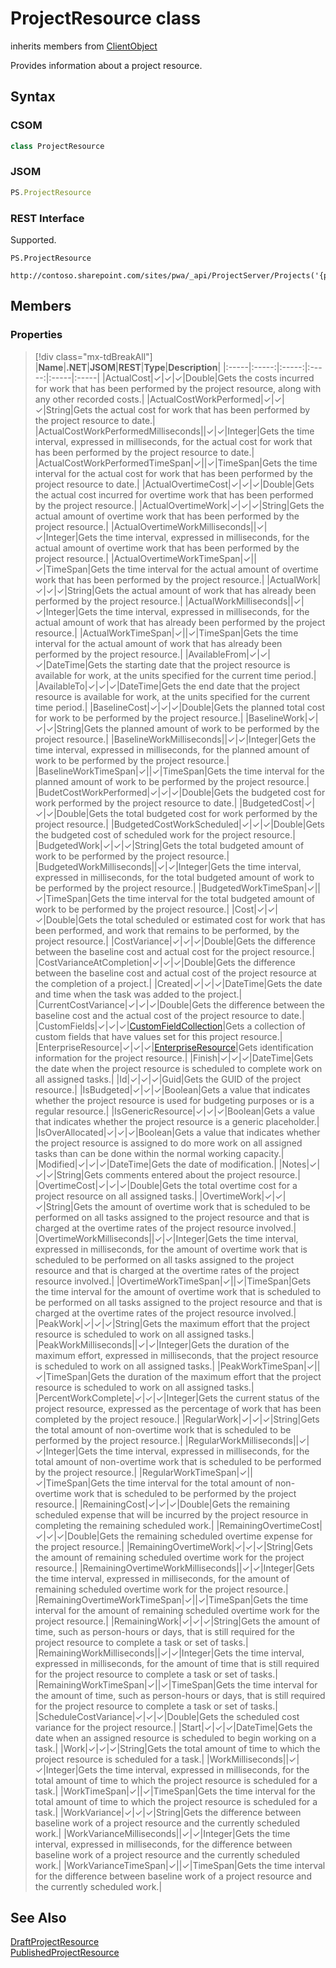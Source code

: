 [comment]: # (Name:ProjectResource)
[comment]: # (Name:Microsoft.ProjectServer.ProjectResource)
[comment]: # (Type:class)
[comment]: # (Status:Verified)

# <a name="name"></a>ProjectResource class

inherits members from [ClientObject](https://msdn.microsoft.com/en-us/library/microsoft.sharepoint.client.clientobject.aspx)<br/>

<a name="description"></a>Provides information about a project resource.

## <a name="syntax"></a>Syntax

### CSOM

```cs
class ProjectResource 
```
### JSOM

```javascript
PS.ProjectResource
```

### REST Interface

Supported.

```
PS.ProjectResource

http://contoso.sharepoint.com/sites/pwa/_api/ProjectServer/Projects('{projectId}')/ProjectResource('projectresourceid')
```

## <a name="members"></a>Members

### <a name="properties"></a>Properties
> [!div class="mx-tdBreakAll"]
|**Name**|**.NET**|**JSOM**|**REST**|**Type**|**Description**|
|:-----|:-----:|:-----:|:-----:|:-----|:-----|
|<a name="ActualCost"></a>ActualCost|&#x2713;|&#x2713;|&#x2713;|Double|Gets the costs incurred for work that has been performed by the project resource, along with any other recorded costs.|
|<a name="ActualCostWorkPerformed"></a>ActualCostWorkPerformed|&#x2713;|&#x2713;|&#x2713;|String|Gets the actual cost for work that has been performed by the project resource to date.|
|<a name="ActualCostWorkPerformedMilliseconds"></a>ActualCostWorkPerformedMilliseconds||&#x2713;|&#x2713;|Integer|Gets the time interval, expressed in milliseconds, for the actual cost for work that has been performed by the project resource to date.|
|<a name="ActualCostWorkPerformedTimeSpan"></a>ActualCostWorkPerformedTimeSpan|&#x2713;||&#x2713;|TimeSpan|Gets the time interval for the actual cost for work that has been performed by the project resource to date.|
|<a name="ActualOvertimeCost"></a>ActualOvertimeCost|&#x2713;|&#x2713;|&#x2713;|Double|Gets the actual cost incurred for overtime work that has been performed by the project resource.|
|<a name="ActualOvertimeWork"></a>ActualOvertimeWork|&#x2713;|&#x2713;|&#x2713;|String|Gets the actual amount of overtime work that has been performed by the project resource.|
|<a name="ActualOvertimeWorkMilliseconds"></a>ActualOvertimeWorkMilliseconds||&#x2713;|&#x2713;|Integer|Gets the time interval, expressed in milliseconds, for the actual amount of overtime work that has been performed by the project resource.|
|<a name="ActualOvertimeWorkTimeSpan"></a>ActualOvertimeWorkTimeSpan|&#x2713;||&#x2713;|TimeSpan|Gets the time interval for the actual amount of overtime work that has been performed by the project resource.|
|<a name="ActualWork"></a>ActualWork|&#x2713;|&#x2713;|&#x2713;|String|Gets the actual amount of work that has already been performed by the project resource.|
|<a name="ActualWorkMilliseconds"></a>ActualWorkMilliseconds||&#x2713;|&#x2713;|Integer|Gets the time interval, expressed in milliseconds, for the actual amount of work that has already been performed by the project resource.|
|<a name="ActualWorkTimeSpan"></a>ActualWorkTimeSpan|&#x2713;||&#x2713;|TimeSpan|Gets the time interval for the actual amount of work that has already been performed by the project resource.|
|<a name="AvailableFrom"></a>AvailableFrom|&#x2713;|&#x2713;|&#x2713;|DateTime|Gets the starting date that the project resource is available for work, at the units specified for the current time period.|
|<a name="AvailableTo"></a>AvailableTo|&#x2713;|&#x2713;|&#x2713;|DateTime|Gets the end date that the project resource is available for work, at the units specified for the current time period.|
|<a name="BaselineCost"></a>BaselineCost|&#x2713;|&#x2713;|&#x2713;|Double|Gets the planned total cost for work to be performed by the project resource.|
|<a name="BaselineWork"></a>BaselineWork|&#x2713;|&#x2713;|&#x2713;|String|Gets the planned amount of work to be performed by the project resource.|
|<a name="BaselineWorkMilliseconds"></a>BaselineWorkMilliseconds||&#x2713;|&#x2713;|Integer|Gets the time interval, expressed in milliseconds, for the planned amount of work to be performed by the project resource.|
|<a name="BaselineWorkTimeSpan"></a>BaselineWorkTimeSpan|&#x2713;||&#x2713;|TimeSpan|Gets the time interval for the planned amount of work to be performed by the project resource.|
|<a name="BudetCostWorkPerformed"></a>BudetCostWorkPerformed|&#x2713;|&#x2713;|&#x2713;|Double|Gets the budgeted cost for work performed by the project resource to date.|
|<a name="BudgetedCost"></a>BudgetedCost|&#x2713;|&#x2713;|&#x2713;|Double|Gets the total budgeted cost for work performed by the project resource.|
|<a name="BudgetedCostWorkScheduled"></a>BudgetedCostWorkScheduled|&#x2713;|&#x2713;|&#x2713;|Double|Gets the budgeted cost of scheduled work for the project resource.|
|<a name="BudgetedWork"></a>BudgetedWork|&#x2713;|&#x2713;|&#x2713;|String|Gets the total budgeted amount of work to be performed by the project resource.|
|<a name="BudgetedWorkMilliseconds"></a>BudgetedWorkMilliseconds||&#x2713;|&#x2713;|Integer|Gets the time interval, expressed in milliseconds, for the total budgeted amount of work to be performed by the project resource.|
|<a name="BudgetedWorkTimeSpan"></a>BudgetedWorkTimeSpan|&#x2713;||&#x2713;|TimeSpan|Gets the time interval for the total budgeted amount of work to be performed by the project resource.|
|<a name="Cost"></a>Cost|&#x2713;|&#x2713;|&#x2713;|Double|Gets the total scheduled or estimated cost for work that has been performed, and work that remains to be performed, by the project resource.|
|<a name="CostVariance"></a>CostVariance|&#x2713;|&#x2713;|&#x2713;|Double|Gets the difference between the baseline cost and actual cost for the project resource.|
|<a name="CostVarianceAtCompletion"></a>CostVarianceAtCompletion|&#x2713;|&#x2713;|&#x2713;|Double|Gets the difference between the baseline cost and actual cost of the project resource at the completion of a project.|
|<a name="Created"></a>Created|&#x2713;|&#x2713;|&#x2713;|DateTime|Gets the date and time when the task was added to the project.|
|<a name="CurrentCostVariance"></a>CurrentCostVariance|&#x2713;|&#x2713;|&#x2713;|Double|Gets the difference between the baseline cost and the actual cost of the project resource to date.|
|<a name="CustomFields"></a>CustomFields|&#x2713;|&#x2713;|&#x2713;|[CustomFieldCollection](CustomFieldCollection.md)|Gets a collection of custom fields that have values set for this project resource.|
|<a name="EnterpriseResource"></a>EnterpriseResource|&#x2713;|&#x2713;|&#x2713;|[EnterpriseResource](EnterpriseResource.md)|Gets identification information for the project resource.|
|<a name="Finish"></a>Finish|&#x2713;|&#x2713;|&#x2713;|DateTime|Gets the date when the project resource is scheduled to complete work on all assigned tasks.|
|<a name="Id"></a>Id|&#x2713;|&#x2713;|&#x2713;|Guid|Gets the GUID of the project resource.|
|<a name="IsBudgeted"></a>IsBudgeted|&#x2713;|&#x2713;|&#x2713;|Boolean|Gets a value that indicates whether the project resource is used for budgeting purposes or is a regular resource.|
|<a name="IsGenericResource"></a>IsGenericResource|&#x2713;|&#x2713;|&#x2713;|Boolean|Gets a value that indicates whether the project resource is a generic placeholder.|
|<a name="IsOverAllocated"></a>IsOverAllocated|&#x2713;|&#x2713;|&#x2713;|Boolean|Gets a value that indicates whether the project resource is assigned to do more work on all assigned tasks than can be done within the normal working capacity.|
|<a name="Modified"></a>Modified|&#x2713;|&#x2713;|&#x2713;|DateTime|Gets the date of modification.|
|<a name="Notes"></a>Notes|&#x2713;|&#x2713;|&#x2713;|String|Gets comments entered about the project resource.|
|<a name="OvertimeCost"></a>OvertimeCost|&#x2713;|&#x2713;|&#x2713;|Double|Gets the total overtime cost for a project resource on all assigned tasks.|
|<a name="OvertimeWork"></a>OvertimeWork|&#x2713;|&#x2713;|&#x2713;|String|Gets the amount of overtime work that is scheduled to be performed on all tasks assigned to the project resource and that is charged at the overtime rates of the project resource involved.|
|<a name="OvertimeWorkMilliseconds"></a>OvertimeWorkMilliseconds||&#x2713;|&#x2713;|Integer|Gets the time interval, expressed in milliseconds, for the amount of overtime work that is scheduled to be performed on all tasks assigned to the project resource and that is charged at the overtime rates of the project resource involved.|
|<a name="OvertimeWorkTimeSpan"></a>OvertimeWorkTimeSpan|&#x2713;||&#x2713;|TimeSpan|Gets the time interval for the amount of overtime work that is scheduled to be performed on all tasks assigned to the project resource and that is charged at the overtime rates of the project resource involved.|
|<a name="PeakWork"></a>PeakWork|&#x2713;|&#x2713;|&#x2713;|String|Gets the maximum effort that the project resource is scheduled to work on all assigned tasks.|
|<a name="PeakWorkMilliseconds"></a>PeakWorkMilliseconds||&#x2713;|&#x2713;|Integer|Gets the duration of the maximum effort, expressed in milliseconds, that the project resource is scheduled to work on all assigned tasks.|
|<a name="PeakWorkTimeSpan"></a>PeakWorkTimeSpan|&#x2713;||&#x2713;|TimeSpan|Gets the duration of the maximum effort that the project resource is scheduled to work on all assigned tasks.|
|<a name="PercentWorkComplete"></a>PercentWorkComplete|&#x2713;|&#x2713;|&#x2713;|Integer|Gets the current status of the project resource, expressed as the percentage of work that has been completed by the project resouce.|
|<a name="RegularWork"></a>RegularWork|&#x2713;|&#x2713;|&#x2713;|String|Gets the total amount of non-overtime work that is scheduled to be performed by the project resource.|
|<a name="RegularWorkMilliseconds"></a>RegularWorkMilliseconds||&#x2713;|&#x2713;|Integer|Gets the time interval, expressed in milliseconds, for the total amount of non-overtime work that is scheduled to be performed by the project resource.|
|<a name="RegularWorkTimeSpan"></a>RegularWorkTimeSpan|&#x2713;||&#x2713;|TimeSpan|Gets the time interval for the total amount of non-overtime work that is scheduled to be performed by the project resource.|
|<a name="RemainingCost"></a>RemainingCost|&#x2713;|&#x2713;|&#x2713;|Double|Gets the remaining scheduled expense that will be incurred by the project resource in completing the remaining scheduled work.|
|<a name="RemainingOvertimeCost"></a>RemainingOvertimeCost|&#x2713;|&#x2713;|&#x2713;|Double|Gets the remaining scheduled overtime expense for the project resource.|
|<a name="RemainingOvertimeWork"></a>RemainingOvertimeWork|&#x2713;|&#x2713;|&#x2713;|String|Gets the amount of remaining scheduled overtime work for the project resource.|
|<a name="RemainingOvertimeWorkMilliseconds"></a>RemainingOvertimeWorkMilliseconds||&#x2713;|&#x2713;|Integer|Gets the time interval, expressed in milliseconds, for the amount of remaining scheduled overtime work for the project resource.|
|<a name="RemainingOvertimeWorkTimeSpan"></a>RemainingOvertimeWorkTimeSpan|&#x2713;||&#x2713;|TimeSpan|Gets the time interval for the amount of remaining scheduled overtime work for the project resource.|
|<a name="RemainingWork"></a>RemainingWork|&#x2713;|&#x2713;|&#x2713;|String|Gets the amount of time, such as person-hours or days, that is still required for the project resource to complete a task or set of tasks.|
|<a name="RemainingWorkMilliseconds"></a>RemainingWorkMilliseconds||&#x2713;|&#x2713;|Integer|Gets the time interval, expressed in milliseconds, for the amount of time that is still required for the project resource to complete a task or set of tasks.|
|<a name="RemainingWorkTimeSpan"></a>RemainingWorkTimeSpan|&#x2713;||&#x2713;|TimeSpan|Gets the time interval for the amount of time, such as person-hours or days, that is still required for the project resource to complete a task or set of tasks.|
|<a name="ScheduleCostVariance"></a>ScheduleCostVariance|&#x2713;|&#x2713;|&#x2713;|Double|Gets the scheduled cost variance for the project resource.|
|<a name="Start"></a>Start|&#x2713;|&#x2713;|&#x2713;|DateTime|Gets the date when an assigned resource is scheduled to begin working on a task.|
|<a name="Work"></a>Work|&#x2713;|&#x2713;|&#x2713;|String|Gets the total amount of time to which the project resource is scheduled for a task.|
|<a name="WorkMilliseconds"></a>WorkMilliseconds||&#x2713;|&#x2713;|Integer|Gets the time interval, expressed in milliseconds, for the total amount of time to which the project resource is scheduled for a task.|
|<a name="WorkTimeSpan"></a>WorkTimeSpan|&#x2713;||&#x2713;|TimeSpan|Gets the time interval for the total amount of time to which the project resource is scheduled for a task.|
|<a name="WorkVariance"></a>WorkVariance|&#x2713;|&#x2713;|&#x2713;|String|Gets the difference between baseline work of a project resource and the currently scheduled work.|
|<a name="WorkVarianceMilliseconds"></a>WorkVarianceMilliseconds||&#x2713;|&#x2713;|Integer|Gets the time interval, expressed in milliseconds, for the difference between baseline work of a project resource and the currently scheduled work.|
|<a name="WorkVarianceTimeSpan"></a>WorkVarianceTimeSpan|&#x2713;||&#x2713;|TimeSpan|Gets the time interval for the difference between baseline work of a project resource and the currently scheduled work.|

## <a name="seeAlso"></a>See Also

[DraftProjectResource](DraftProjectResource.md)<br/>
[PublishedProjectResource](PublishedProjectResource.md)<br/>
